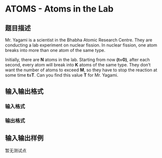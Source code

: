 # ATOMS - Atoms in the Lab

## 题目描述

 Mr. Yagami is a scientist in the Bhabha Atomic Research Centre. They are conducting a lab experiment on nuclear fission. In nuclear fission, one atom breaks into more than one atom of the same type.

Initially, there are **N** atoms in the lab. Starting from now **(t=0)**, after each second, every atom will break into **K** atoms of the same type. They don’t want the number of atoms to exceed **M**, so they have to stop the reaction at some time **t=T**. Can you find this value **T** for Mr. Yagami.

## 输入输出格式

### 输入格式

### 输出格式

## 输入输出样例

暂无测试点

